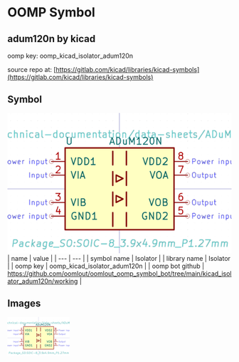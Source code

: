 # OOMP Symbol  
## adum120n  by kicad  
  
oomp key: oomp_kicad_isolator_adum120n  
  
source repo at: [https://gitlab.com/kicad/libraries/kicad-symbols](https://gitlab.com/kicad/libraries/kicad-symbols)  
## Symbol  
  
[![working.png](working_600.png)](working.png)  
| name | value | 
| --- | --- | 
| symbol name | Isolator | 
| library name | Isolator | 
| oomp key | oomp_kicad_isolator_adum120n | 
| oomp bot github | https://github.com/oomlout/oomlout_oomp_symbol_bot/tree/main/kicad_isolator_adum120n/working | 
## Images  
  
[![working.png](working_140.png)](working.png)  
